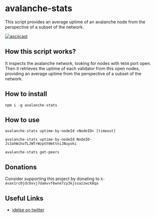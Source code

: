# avalanche-stats
This script provides an average uptime of an avalanche node from the perspective of a subset of the network.

[![asciicast](https://asciinema.org/a/BZYLFB4w8WfMkf1ZicLomqMGe.svg)](https://asciinema.org/a/BZYLFB4w8WfMkf1ZicLomqMGe)

## How this script works?
It inspects the avalanche network, looking for nodes with `9650` port open. Then it retrieves the uptime of each validator from this open nodes, providing an average uptime from the perspective of a subset of the network.

## How to install
```
npm i -g avalanche-stats
```

## How to use
```
avalanche-stats uptime-by-nodeId <NodeID> [timeout]
```
```
avalanche-stats uptime-by-nodeId NodeID-Js3ahWihoTLJWTrWzpth9mttniJNuyoki
```
```
avalanche-stats get-peers
```

## Donations
Consider supporting this project by donating to `X-avax1rc0jdc0xvj7damvvf6wne7zy3kjssazzwck8qa`

## Useful Links
- [idelse on twitter](https://twitter.com/idelseresearch)
